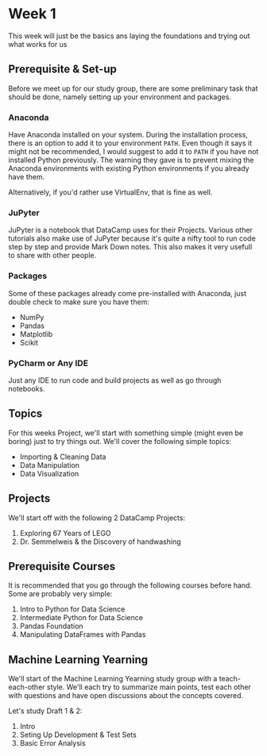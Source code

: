# Week 1
This week will just be the basics ans laying the foundations and trying out what works for us

## Prerequisite &amp; Set-up
Before we meet up for our study group, there are some preliminary task that should be done, namely setting up your environment and packages.
### Anaconda
Have Anaconda installed on your system. During the installation process, there is an option to add it to your environment `PATH`. Even though it says it might not be recommended, I would suggest to add it to `PATH` if you have not installed Python previously. The warning they gave is to prevent mixing the Anaconda environments with existing Python environments if you already have them.

Alternatively, if you'd rather use VirtualEnv, that is fine as well.

### JuPyter
JuPyter is a notebook that DataCamp uses for their Projects. Various other tutorials also make use of JuPyter because it's quite a nifty tool to run code step by step and provide Mark Down notes. This also makes it very usefull to share with other people.

### Packages
Some of these packages already come pre-installed with Anaconda, just double check to make sure you have them:
* NumPy
* Pandas
* Matplotlib
* Scikit

### PyCharm or Any IDE
Just any IDE to run code and build projects as well as go through notebooks.

## Topics
For this weeks Project, we'll start with something simple (might even be boring) just to try things out. We'll cover the following simple topics:
* Importing & Cleaning Data
* Data Manipulation
* Data Visualization

## Projects
We'll start off with the following 2 DataCamp Projects:
1. Exploring 67 Years of LEGO
2. Dr. Semmelweis &amp; the Discovery of handwashing

## Prerequisite Courses
It is recommended that you go through the following courses before hand. Some are probably very simple:
1. Intro to Python for Data Science
2. Intermediate Python for Data Science
3. Pandas Foundation
4. Manipulating DataFrames with Pandas

## Machine Learning Yearning
We'll start of the Machine Learning Yearning study group with a teach-each-other style. We'll each try to summarize main points, test each other with questions and have open discussions about the concepts covered.

Let's study Draft 1 &amp; 2:
1. Intro
2. Seting Up Development &amp; Test Sets
3. Basic Error Analysis
